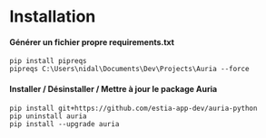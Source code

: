 Installation
=============

#### Générer un fichier propre requirements.txt

```
pip install pipreqs
pipreqs C:\Users\nidal\Documents\Dev\Projects\Auria --force
```

#### Installer / Désinstaller / Mettre à jour le package Auria
```
pip install git+https://github.com/estia-app-dev/auria-python
pip uninstall auria
pip install --upgrade auria
```